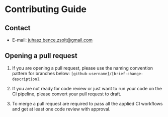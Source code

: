 Contributing Guide
==================

Contact
-------

- E-mail: juhasz.bence.zsolt@gmail.com

Opening a pull request
----------------------

1. If you are opening a pull request, please use the naming convention pattern for branches below: ```[github-username]/[brief-change-description]```.

2. If you are not ready for code review or just want to run your code on the CI pipeline, please convert your pull request to draft.

3. To merge a pull request are required to pass all the applied CI workflows and get at least one code review with approval.
